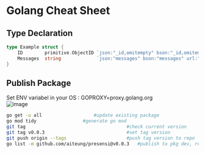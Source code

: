 # Golang Cheat Sheet

## Type Declaration
```go
type Example struct {
	ID        primitive.ObjectID `json:"_id,omitempty" bson:"_id,omitempty" url:"_id,omitempty"`
	Messages  string             `json:"messages" bson:"messages" url:"messages"`
}
```
## Publish Package
Set ENV variabel in your OS : GOPROXY=proxy.golang.org  
![image](https://github.com/gocroot/gocroot.github.io/assets/11188109/78f4c4c2-3b13-4fef-8f1a-92201a3cb494)

```sh
go get -u all					#update existing package
go mod tidy					#generate go mod
git tag                                 	#check current version
git tag v0.0.3                          	#set tag version
git push origin --tags                  	#push tag version to repo
go list -m github.com/aiteung/presensi@v0.0.3   #publish to pkg dev, replace ORG/URL with your repo URL
```
